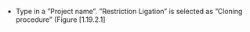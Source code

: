 

-   Type in a &rdquo;Project name&rdquo;. &rdquo;Restriction Ligation&rdquo; is selected as
    &rdquo;Cloning procedure&rdquo; (Figure&nbsp;[1.19.2.1]